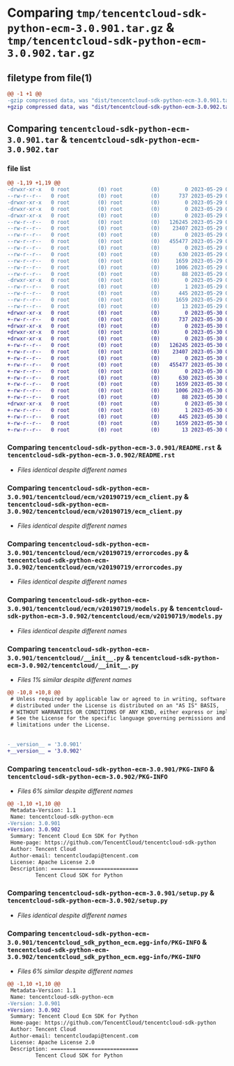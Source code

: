 # Comparing `tmp/tencentcloud-sdk-python-ecm-3.0.901.tar.gz` & `tmp/tencentcloud-sdk-python-ecm-3.0.902.tar.gz`

## filetype from file(1)

```diff
@@ -1 +1 @@
-gzip compressed data, was "dist/tencentcloud-sdk-python-ecm-3.0.901.tar", last modified: Mon May 29 02:27:05 2023, max compression
+gzip compressed data, was "dist/tencentcloud-sdk-python-ecm-3.0.902.tar", last modified: Tue May 30 00:22:42 2023, max compression
```

## Comparing `tencentcloud-sdk-python-ecm-3.0.901.tar` & `tencentcloud-sdk-python-ecm-3.0.902.tar`

### file list

```diff
@@ -1,19 +1,19 @@
-drwxr-xr-x   0 root         (0) root         (0)        0 2023-05-29 02:27:05.000000 tencentcloud-sdk-python-ecm-3.0.901/
--rw-r--r--   0 root         (0) root         (0)      737 2023-05-29 02:27:05.000000 tencentcloud-sdk-python-ecm-3.0.901/README.rst
-drwxr-xr-x   0 root         (0) root         (0)        0 2023-05-29 02:27:05.000000 tencentcloud-sdk-python-ecm-3.0.901/tencentcloud/
-drwxr-xr-x   0 root         (0) root         (0)        0 2023-05-29 02:27:05.000000 tencentcloud-sdk-python-ecm-3.0.901/tencentcloud/ecm/
-drwxr-xr-x   0 root         (0) root         (0)        0 2023-05-29 02:27:05.000000 tencentcloud-sdk-python-ecm-3.0.901/tencentcloud/ecm/v20190719/
--rw-r--r--   0 root         (0) root         (0)   126245 2023-05-29 02:27:05.000000 tencentcloud-sdk-python-ecm-3.0.901/tencentcloud/ecm/v20190719/ecm_client.py
--rw-r--r--   0 root         (0) root         (0)    23407 2023-05-29 02:27:05.000000 tencentcloud-sdk-python-ecm-3.0.901/tencentcloud/ecm/v20190719/errorcodes.py
--rw-r--r--   0 root         (0) root         (0)        0 2023-05-29 02:27:05.000000 tencentcloud-sdk-python-ecm-3.0.901/tencentcloud/ecm/v20190719/__init__.py
--rw-r--r--   0 root         (0) root         (0)   455477 2023-05-29 02:27:05.000000 tencentcloud-sdk-python-ecm-3.0.901/tencentcloud/ecm/v20190719/models.py
--rw-r--r--   0 root         (0) root         (0)        0 2023-05-29 02:27:05.000000 tencentcloud-sdk-python-ecm-3.0.901/tencentcloud/ecm/__init__.py
--rw-r--r--   0 root         (0) root         (0)      630 2023-05-29 02:27:05.000000 tencentcloud-sdk-python-ecm-3.0.901/tencentcloud/__init__.py
--rw-r--r--   0 root         (0) root         (0)     1659 2023-05-29 02:27:05.000000 tencentcloud-sdk-python-ecm-3.0.901/PKG-INFO
--rw-r--r--   0 root         (0) root         (0)     1006 2023-05-29 02:27:05.000000 tencentcloud-sdk-python-ecm-3.0.901/setup.py
--rw-r--r--   0 root         (0) root         (0)       88 2023-05-29 02:27:05.000000 tencentcloud-sdk-python-ecm-3.0.901/setup.cfg
-drwxr-xr-x   0 root         (0) root         (0)        0 2023-05-29 02:27:05.000000 tencentcloud-sdk-python-ecm-3.0.901/tencentcloud_sdk_python_ecm.egg-info/
--rw-r--r--   0 root         (0) root         (0)        1 2023-05-29 02:27:05.000000 tencentcloud-sdk-python-ecm-3.0.901/tencentcloud_sdk_python_ecm.egg-info/dependency_links.txt
--rw-r--r--   0 root         (0) root         (0)      445 2023-05-29 02:27:05.000000 tencentcloud-sdk-python-ecm-3.0.901/tencentcloud_sdk_python_ecm.egg-info/SOURCES.txt
--rw-r--r--   0 root         (0) root         (0)     1659 2023-05-29 02:27:05.000000 tencentcloud-sdk-python-ecm-3.0.901/tencentcloud_sdk_python_ecm.egg-info/PKG-INFO
--rw-r--r--   0 root         (0) root         (0)       13 2023-05-29 02:27:05.000000 tencentcloud-sdk-python-ecm-3.0.901/tencentcloud_sdk_python_ecm.egg-info/top_level.txt
+drwxr-xr-x   0 root         (0) root         (0)        0 2023-05-30 00:22:42.000000 tencentcloud-sdk-python-ecm-3.0.902/
+-rw-r--r--   0 root         (0) root         (0)      737 2023-05-30 00:22:42.000000 tencentcloud-sdk-python-ecm-3.0.902/README.rst
+drwxr-xr-x   0 root         (0) root         (0)        0 2023-05-30 00:22:42.000000 tencentcloud-sdk-python-ecm-3.0.902/tencentcloud/
+drwxr-xr-x   0 root         (0) root         (0)        0 2023-05-30 00:22:42.000000 tencentcloud-sdk-python-ecm-3.0.902/tencentcloud/ecm/
+drwxr-xr-x   0 root         (0) root         (0)        0 2023-05-30 00:22:42.000000 tencentcloud-sdk-python-ecm-3.0.902/tencentcloud/ecm/v20190719/
+-rw-r--r--   0 root         (0) root         (0)   126245 2023-05-30 00:22:42.000000 tencentcloud-sdk-python-ecm-3.0.902/tencentcloud/ecm/v20190719/ecm_client.py
+-rw-r--r--   0 root         (0) root         (0)    23407 2023-05-30 00:22:42.000000 tencentcloud-sdk-python-ecm-3.0.902/tencentcloud/ecm/v20190719/errorcodes.py
+-rw-r--r--   0 root         (0) root         (0)        0 2023-05-30 00:22:42.000000 tencentcloud-sdk-python-ecm-3.0.902/tencentcloud/ecm/v20190719/__init__.py
+-rw-r--r--   0 root         (0) root         (0)   455477 2023-05-30 00:22:42.000000 tencentcloud-sdk-python-ecm-3.0.902/tencentcloud/ecm/v20190719/models.py
+-rw-r--r--   0 root         (0) root         (0)        0 2023-05-30 00:22:42.000000 tencentcloud-sdk-python-ecm-3.0.902/tencentcloud/ecm/__init__.py
+-rw-r--r--   0 root         (0) root         (0)      630 2023-05-30 00:22:42.000000 tencentcloud-sdk-python-ecm-3.0.902/tencentcloud/__init__.py
+-rw-r--r--   0 root         (0) root         (0)     1659 2023-05-30 00:22:42.000000 tencentcloud-sdk-python-ecm-3.0.902/PKG-INFO
+-rw-r--r--   0 root         (0) root         (0)     1006 2023-05-30 00:22:42.000000 tencentcloud-sdk-python-ecm-3.0.902/setup.py
+-rw-r--r--   0 root         (0) root         (0)       88 2023-05-30 00:22:42.000000 tencentcloud-sdk-python-ecm-3.0.902/setup.cfg
+drwxr-xr-x   0 root         (0) root         (0)        0 2023-05-30 00:22:42.000000 tencentcloud-sdk-python-ecm-3.0.902/tencentcloud_sdk_python_ecm.egg-info/
+-rw-r--r--   0 root         (0) root         (0)        1 2023-05-30 00:22:42.000000 tencentcloud-sdk-python-ecm-3.0.902/tencentcloud_sdk_python_ecm.egg-info/dependency_links.txt
+-rw-r--r--   0 root         (0) root         (0)      445 2023-05-30 00:22:42.000000 tencentcloud-sdk-python-ecm-3.0.902/tencentcloud_sdk_python_ecm.egg-info/SOURCES.txt
+-rw-r--r--   0 root         (0) root         (0)     1659 2023-05-30 00:22:42.000000 tencentcloud-sdk-python-ecm-3.0.902/tencentcloud_sdk_python_ecm.egg-info/PKG-INFO
+-rw-r--r--   0 root         (0) root         (0)       13 2023-05-30 00:22:42.000000 tencentcloud-sdk-python-ecm-3.0.902/tencentcloud_sdk_python_ecm.egg-info/top_level.txt
```

### Comparing `tencentcloud-sdk-python-ecm-3.0.901/README.rst` & `tencentcloud-sdk-python-ecm-3.0.902/README.rst`

 * *Files identical despite different names*

### Comparing `tencentcloud-sdk-python-ecm-3.0.901/tencentcloud/ecm/v20190719/ecm_client.py` & `tencentcloud-sdk-python-ecm-3.0.902/tencentcloud/ecm/v20190719/ecm_client.py`

 * *Files identical despite different names*

### Comparing `tencentcloud-sdk-python-ecm-3.0.901/tencentcloud/ecm/v20190719/errorcodes.py` & `tencentcloud-sdk-python-ecm-3.0.902/tencentcloud/ecm/v20190719/errorcodes.py`

 * *Files identical despite different names*

### Comparing `tencentcloud-sdk-python-ecm-3.0.901/tencentcloud/ecm/v20190719/models.py` & `tencentcloud-sdk-python-ecm-3.0.902/tencentcloud/ecm/v20190719/models.py`

 * *Files identical despite different names*

### Comparing `tencentcloud-sdk-python-ecm-3.0.901/tencentcloud/__init__.py` & `tencentcloud-sdk-python-ecm-3.0.902/tencentcloud/__init__.py`

 * *Files 1% similar despite different names*

```diff
@@ -10,8 +10,8 @@
 # Unless required by applicable law or agreed to in writing, software
 # distributed under the License is distributed on an "AS IS" BASIS,
 # WITHOUT WARRANTIES OR CONDITIONS OF ANY KIND, either express or implied.
 # See the License for the specific language governing permissions and
 # limitations under the License.
 
 
-__version__ = '3.0.901'
+__version__ = '3.0.902'
```

### Comparing `tencentcloud-sdk-python-ecm-3.0.901/PKG-INFO` & `tencentcloud-sdk-python-ecm-3.0.902/PKG-INFO`

 * *Files 6% similar despite different names*

```diff
@@ -1,10 +1,10 @@
 Metadata-Version: 1.1
 Name: tencentcloud-sdk-python-ecm
-Version: 3.0.901
+Version: 3.0.902
 Summary: Tencent Cloud Ecm SDK for Python
 Home-page: https://github.com/TencentCloud/tencentcloud-sdk-python
 Author: Tencent Cloud
 Author-email: tencentcloudapi@tencent.com
 License: Apache License 2.0
 Description: ============================
         Tencent Cloud SDK for Python
```

### Comparing `tencentcloud-sdk-python-ecm-3.0.901/setup.py` & `tencentcloud-sdk-python-ecm-3.0.902/setup.py`

 * *Files identical despite different names*

### Comparing `tencentcloud-sdk-python-ecm-3.0.901/tencentcloud_sdk_python_ecm.egg-info/PKG-INFO` & `tencentcloud-sdk-python-ecm-3.0.902/tencentcloud_sdk_python_ecm.egg-info/PKG-INFO`

 * *Files 6% similar despite different names*

```diff
@@ -1,10 +1,10 @@
 Metadata-Version: 1.1
 Name: tencentcloud-sdk-python-ecm
-Version: 3.0.901
+Version: 3.0.902
 Summary: Tencent Cloud Ecm SDK for Python
 Home-page: https://github.com/TencentCloud/tencentcloud-sdk-python
 Author: Tencent Cloud
 Author-email: tencentcloudapi@tencent.com
 License: Apache License 2.0
 Description: ============================
         Tencent Cloud SDK for Python
```

